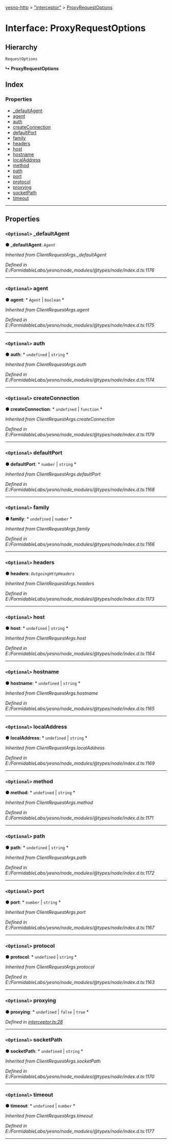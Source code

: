 [yesno-http](../README.md) > ["interceptor"](../modules/_interceptor_.md) > [ProxyRequestOptions](../interfaces/_interceptor_.proxyrequestoptions.md)

# Interface: ProxyRequestOptions

## Hierarchy

 `RequestOptions`

**↳ ProxyRequestOptions**

## Index

### Properties

* [_defaultAgent](_interceptor_.proxyrequestoptions.md#_defaultagent)
* [agent](_interceptor_.proxyrequestoptions.md#agent)
* [auth](_interceptor_.proxyrequestoptions.md#auth)
* [createConnection](_interceptor_.proxyrequestoptions.md#createconnection)
* [defaultPort](_interceptor_.proxyrequestoptions.md#defaultport)
* [family](_interceptor_.proxyrequestoptions.md#family)
* [headers](_interceptor_.proxyrequestoptions.md#headers)
* [host](_interceptor_.proxyrequestoptions.md#host)
* [hostname](_interceptor_.proxyrequestoptions.md#hostname)
* [localAddress](_interceptor_.proxyrequestoptions.md#localaddress)
* [method](_interceptor_.proxyrequestoptions.md#method)
* [path](_interceptor_.proxyrequestoptions.md#path)
* [port](_interceptor_.proxyrequestoptions.md#port)
* [protocol](_interceptor_.proxyrequestoptions.md#protocol)
* [proxying](_interceptor_.proxyrequestoptions.md#proxying)
* [socketPath](_interceptor_.proxyrequestoptions.md#socketpath)
* [timeout](_interceptor_.proxyrequestoptions.md#timeout)

---

## Properties

<a id="_defaultagent"></a>

### `<Optional>` _defaultAgent

**● _defaultAgent**: *`Agent`*

*Inherited from ClientRequestArgs._defaultAgent*

*Defined in E:/FormidableLabs/yesno/node_modules/@types/node/index.d.ts:1176*

___
<a id="agent"></a>

### `<Optional>` agent

**● agent**: * `Agent` &#124; `boolean`
*

*Inherited from ClientRequestArgs.agent*

*Defined in E:/FormidableLabs/yesno/node_modules/@types/node/index.d.ts:1175*

___
<a id="auth"></a>

### `<Optional>` auth

**● auth**: * `undefined` &#124; `string`
*

*Inherited from ClientRequestArgs.auth*

*Defined in E:/FormidableLabs/yesno/node_modules/@types/node/index.d.ts:1174*

___
<a id="createconnection"></a>

### `<Optional>` createConnection

**● createConnection**: * `undefined` &#124; `function`
*

*Inherited from ClientRequestArgs.createConnection*

*Defined in E:/FormidableLabs/yesno/node_modules/@types/node/index.d.ts:1179*

___
<a id="defaultport"></a>

### `<Optional>` defaultPort

**● defaultPort**: * `number` &#124; `string`
*

*Inherited from ClientRequestArgs.defaultPort*

*Defined in E:/FormidableLabs/yesno/node_modules/@types/node/index.d.ts:1168*

___
<a id="family"></a>

### `<Optional>` family

**● family**: * `undefined` &#124; `number`
*

*Inherited from ClientRequestArgs.family*

*Defined in E:/FormidableLabs/yesno/node_modules/@types/node/index.d.ts:1166*

___
<a id="headers"></a>

### `<Optional>` headers

**● headers**: *`OutgoingHttpHeaders`*

*Inherited from ClientRequestArgs.headers*

*Defined in E:/FormidableLabs/yesno/node_modules/@types/node/index.d.ts:1173*

___
<a id="host"></a>

### `<Optional>` host

**● host**: * `undefined` &#124; `string`
*

*Inherited from ClientRequestArgs.host*

*Defined in E:/FormidableLabs/yesno/node_modules/@types/node/index.d.ts:1164*

___
<a id="hostname"></a>

### `<Optional>` hostname

**● hostname**: * `undefined` &#124; `string`
*

*Inherited from ClientRequestArgs.hostname*

*Defined in E:/FormidableLabs/yesno/node_modules/@types/node/index.d.ts:1165*

___
<a id="localaddress"></a>

### `<Optional>` localAddress

**● localAddress**: * `undefined` &#124; `string`
*

*Inherited from ClientRequestArgs.localAddress*

*Defined in E:/FormidableLabs/yesno/node_modules/@types/node/index.d.ts:1169*

___
<a id="method"></a>

### `<Optional>` method

**● method**: * `undefined` &#124; `string`
*

*Inherited from ClientRequestArgs.method*

*Defined in E:/FormidableLabs/yesno/node_modules/@types/node/index.d.ts:1171*

___
<a id="path"></a>

### `<Optional>` path

**● path**: * `undefined` &#124; `string`
*

*Inherited from ClientRequestArgs.path*

*Defined in E:/FormidableLabs/yesno/node_modules/@types/node/index.d.ts:1172*

___
<a id="port"></a>

### `<Optional>` port

**● port**: * `number` &#124; `string`
*

*Inherited from ClientRequestArgs.port*

*Defined in E:/FormidableLabs/yesno/node_modules/@types/node/index.d.ts:1167*

___
<a id="protocol"></a>

### `<Optional>` protocol

**● protocol**: * `undefined` &#124; `string`
*

*Inherited from ClientRequestArgs.protocol*

*Defined in E:/FormidableLabs/yesno/node_modules/@types/node/index.d.ts:1163*

___
<a id="proxying"></a>

### `<Optional>` proxying

**● proxying**: * `undefined` &#124; `false` &#124; `true`
*

*Defined in [interceptor.ts:28](https://github.com/FormidableLabs/yesno/blob/8e1469e/src/interceptor.ts#L28)*

___
<a id="socketpath"></a>

### `<Optional>` socketPath

**● socketPath**: * `undefined` &#124; `string`
*

*Inherited from ClientRequestArgs.socketPath*

*Defined in E:/FormidableLabs/yesno/node_modules/@types/node/index.d.ts:1170*

___
<a id="timeout"></a>

### `<Optional>` timeout

**● timeout**: * `undefined` &#124; `number`
*

*Inherited from ClientRequestArgs.timeout*

*Defined in E:/FormidableLabs/yesno/node_modules/@types/node/index.d.ts:1177*

___

